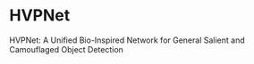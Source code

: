 # HVPNet
HVPNet: A Unified Bio-Inspired Network for General Salient and Camouflaged Object Detection
